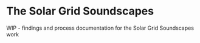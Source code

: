 # The Solar Grid Soundscapes
WIP - findings and process documentation for the Solar Grid Soundscapes work
